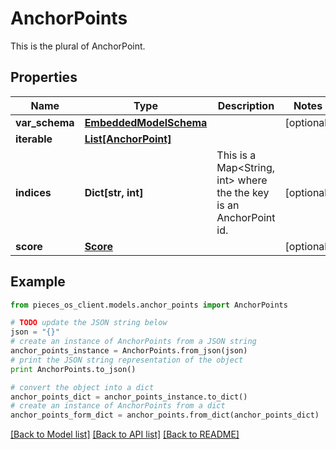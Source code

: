 # AnchorPoints

This is the plural of AnchorPoint.

## Properties

Name | Type | Description | Notes
------------ | ------------- | ------------- | -------------
**var_schema** | [**EmbeddedModelSchema**](EmbeddedModelSchema.md) |  | [optional] 
**iterable** | [**List[AnchorPoint]**](AnchorPoint.md) |  | 
**indices** | **Dict[str, int]** | This is a Map&lt;String, int&gt; where the the key is an AnchorPoint id. | [optional] 
**score** | [**Score**](Score.md) |  | [optional] 

## Example

```python
from pieces_os_client.models.anchor_points import AnchorPoints

# TODO update the JSON string below
json = "{}"
# create an instance of AnchorPoints from a JSON string
anchor_points_instance = AnchorPoints.from_json(json)
# print the JSON string representation of the object
print AnchorPoints.to_json()

# convert the object into a dict
anchor_points_dict = anchor_points_instance.to_dict()
# create an instance of AnchorPoints from a dict
anchor_points_form_dict = anchor_points.from_dict(anchor_points_dict)
```
[[Back to Model list]](../README.md#documentation-for-models) [[Back to API list]](../README.md#documentation-for-api-endpoints) [[Back to README]](../README.md)


